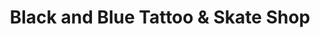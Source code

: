 ---
title: "Black and Blue Tattoo & Skate Shop"
url: /lincoln-city/black-and-blue-tattoo-and-skate-shop/
shop: tattoo
---